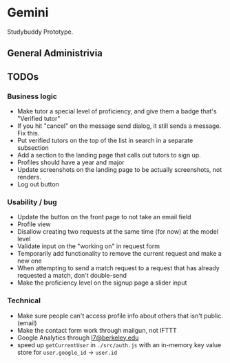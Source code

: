 # Gemini

Studybuddy Prototype.

## General Administrivia

## TODOs

### Business logic

- Make tutor a special level of proficiency, and give them a badge that's "Verified tutor"
- If you hit "cancel" on the message send dialog, it still sends a message. Fix this.
- Put verified tutors on the top of the list in search in a separate subsection
- Add a section to the landing page that calls out tutors to sign up.
- Profiles should have a year and major
- Update screenshots on the landing page to be actually screenshots, not renders.
- Log out button

### Usability / bug

- Update the button on the front page to not take an email field
- Profile view
- Disallow creating two requests at the same time (for now) at the model level
- Validate input on the "working on" in request form
- Temporarily add functionality to remove the current request and make a new one
- When attempting to send a match request to a request that has already requested a match, don't double-send
- Make the proficiency level on the signup page a slider input

### Technical

- Make sure people can't access profile info about others that isn't public. (email)
- Make the contact form work through mailgun, not IFTTT
- Google Analytics through l7@berkeley.edu
- speed up `getCurrentUser` in `./src/auth.js` with an in-memory key value store for `user.google_id` -> `user.id`

